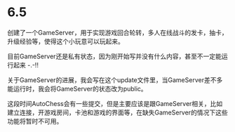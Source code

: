 # 6.5

创建了一个GameServer，用于实现游戏回合轮转，多人在线战斗的发卡，抽卡，升级经验等，使得这个小玩意可以玩起来。

目前GameServer还是私有状态，因为刚开始写并没有什么内容，甚至不一定能运行起来 -.-!!

关于GameServer的进展，我会写在这个update文件里，当GameServer差不多能运行时，我会将GameServer的状态改为public。

这段时间AutoChess会有一些提交，但是主要应该是跟GameServer相关，比如建立连接，开游戏房间，卡池和游戏的界面等，在缺失GameServer的情况下这些功能将暂时不可用。

